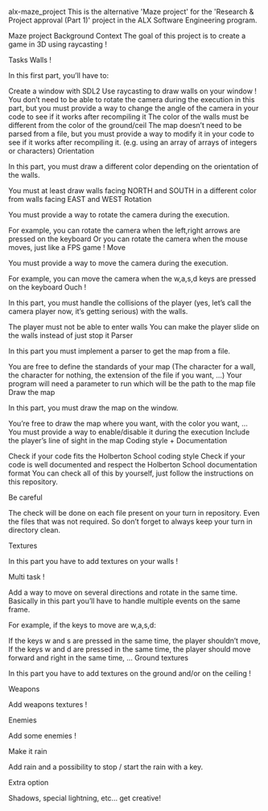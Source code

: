 alx-maze_project
This is the alternative 'Maze project' for the 'Research & Project approval (Part 1)' project in the ALX Software Engineering program.

Maze project
Background Context
The goal of this project is to create a game in 3D using raycasting !

Tasks
Walls !

In this first part, you’ll have to:

Create a window with SDL2
Use raycasting to draw walls on your window !
You don’t need to be able to rotate the camera during the execution in this part, but you must provide a way to change the angle of the camera in your code to see if it works after recompiling it
The color of the walls must be different from the color of the ground/ceil
The map doesn’t need to be parsed from a file, but you must provide a way to modify it in your code to see if it works after recompiling it. (e.g. using an array of arrays of integers or characters)
Orientation

In this part, you must draw a different color depending on the orientation of the walls.

You must at least draw walls facing NORTH and SOUTH in a different color from walls facing EAST and WEST
Rotation

You must provide a way to rotate the camera during the execution.

For example, you can rotate the camera when the left,right arrows are pressed on the keyboard
Or you can rotate the camera when the mouse moves, just like a FPS game !
Move

You must provide a way to move the camera during the execution.

For example, you can move the camera when the w,a,s,d keys are pressed on the keyboard
Ouch !

In this part, you must handle the collisions of the player (yes, let’s call the camera player now, it’s getting serious) with the walls.

The player must not be able to enter walls
You can make the player slide on the walls instead of just stop it
Parser

In this part you must implement a parser to get the map from a file.

You are free to define the standards of your map (The character for a wall, the character for nothing, the extension of the file if you want, …)
Your program will need a parameter to run which will be the path to the map file
Draw the map

In this part, you must draw the map on the window.

You’re free to draw the map where you want, with the color you want, …
You must provide a way to enable/disable it during the execution
Include the player’s line of sight in the map
Coding style + Documentation

Check if your code fits the Holberton School coding style
Check if your code is well documented and respect the Holberton School documentation format
You can check all of this by yourself, just follow the instructions on this repository.

Be careful

The check will be done on each file present on your turn in repository. Even the files that was not required. So don’t forget to always keep your turn in directory clean.

Textures

In this part you have to add textures on your walls !

Multi task !

Add a way to move on several directions and rotate in the same time. Basically in this part you’ll have to handle multiple events on the same frame.

For example, if the keys to move are w,a,s,d:

If the keys w and s are pressed in the same time, the player shouldn’t move,
If the keys w and d are pressed in the same time, the player should move forward and right in the same time,
…
Ground textures

In this part you have to add textures on the ground and/or on the ceiling !

Weapons

Add weapons textures !

Enemies

Add some enemies !

Make it rain

Add rain and a possibility to stop / start the rain with a key.

Extra option

Shadows, special lightning, etc… get creative!
